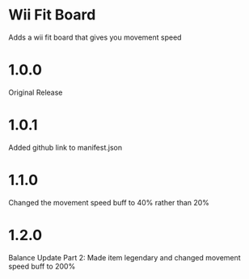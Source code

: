 # Wii Fit Board
Adds a wii fit board that gives you movement speed

# 1.0.0
Original Release

# 1.0.1
Added github link to manifest.json

# 1.1.0
Changed the movement speed buff to 40% rather than 20%

# 1.2.0
Balance Update Part 2: Made item legendary and changed movement speed buff to 200%